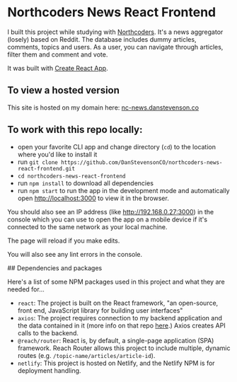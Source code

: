 # Northcoders News React Frontend

I built this project while studying with [Northcoders](https://www.northcoders.com). It's a news aggregator (losely) based on Reddit. The database includes dummy articles, comments, topics and users. As a user, you can navigate through articles, filter them and comment and vote.

It was built with [Create React App](https://github.com/facebook/create-react-app).

## To view a hosted version

This site is hosted on my domain here: [nc-news.danstevenson.co](http://nc-news.danstevenson.co/)

## To work with this repo locally:

- open your favorite CLI app and change directory (`cd`) to the location where you'd like to install it
- run `git clone https://github.com/DanStevensonCO/northcoders-news-react-frontend.git`
- `cd northcoders-news-react-frontend`
- run `npm install` to download all dependencies
- run `npm start` to run the app in the development mode and automatically open [http://localhost:3000](http://localhost:3000) to view it in the browser.

You should also see an IP address (like http://192.168.0.27:3000) in the console which you can use to open the app on a mobile device if it's connected to the same network as your local machine.

The page will reload if you make edits.

You will also see any lint errors in the console.

## Dependencies and packages

Here's a list of some NPM packages used in this project and what they are needed for...

- `react`: The project is built on the React framework, "an open-source, front end, JavaScript library for building user interfaces"
- `axios`: The project requires connection to my backend application and the data contained in it (more info on that repo [here](https://github.com/DanStevensonCO/be-nc-news).) Axios creates API calls to the backend.
- `@reach/router`: React is, by default, a single-page application (SPA) framework. Reach Router allows this project to include multiple, dynamic routes (e.g. `/topic-name/articles/article-id`).
- `netlify`: This project is hosted on Netlify, and the Netlify NPM is for deployment handling.
